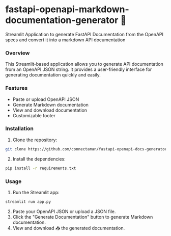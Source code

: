 # fastapi-openapi-markdown-documentation-generator 📜
Streamlit Application to generate FastAPI Documentation from the OpenAPI specs and convert it into a markdown API documentation

### Overview

This Streamlit-based application allows you to generate API documentation from an OpenAPI JSON string. It provides a user-friendly interface for generating documentation quickly and easily.


### Features
- Paste or upload OpenAPI JSON
- Generate Markdown documentation
- View and download documentation
- Customizable footer

### Installation

1. Clone the repository:
```bash
git clone https://github.com/connectaman/fastapi-openapi-docs-generator.git
```
2. Install the dependencies:
```bash
pip install -r requirements.txt
```

### Usage
1. Run the Streamlit app:
```bash
streamlit run app.py
```
2. Paste your OpenAPI JSON or upload a JSON file.
3. Click the "Generate Documentation" button to generate Markdown documentation.
4. View and download 📥 the generated documentation.